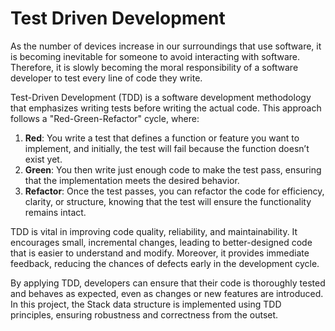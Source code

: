 # Test Driven Development

As the number of devices increase in our surroundings that use software, it is becoming inevitable for someone to avoid interacting with software. Therefore, it is slowly becoming the moral responsibility of a software developer to test every line of code they write. 

Test-Driven Development (TDD) is a software development methodology that emphasizes writing tests before writing the actual code. This approach follows a "Red-Green-Refactor" cycle, where:

1. **Red**: You write a test that defines a function or feature you want to implement, and initially, the test will fail because the function doesn’t exist yet.
2. **Green**: You then write just enough code to make the test pass, ensuring that the implementation meets the desired behavior.
3. **Refactor**: Once the test passes, you can refactor the code for efficiency, clarity, or structure, knowing that the test will ensure the functionality remains intact.

TDD is vital in improving code quality, reliability, and maintainability. It encourages small, incremental changes, leading to better-designed code that is easier to understand and modify. Moreover, it provides immediate feedback, reducing the chances of defects early in the development cycle.

By applying TDD, developers can ensure that their code is thoroughly tested and behaves as expected, even as changes or new features are introduced. In this project, the Stack data structure is implemented using TDD principles, ensuring robustness and correctness from the outset.
